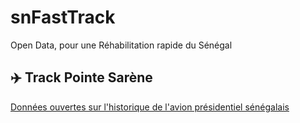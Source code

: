 # snFastTrack
Open Data, pour une Réhabilitation rapide du Sénégal

## :airplane: Track Pointe Sarène
[Données ouvertes sur l'historique de l'avion présidentiel sénégalais](TrackPonteSarene/README.md)